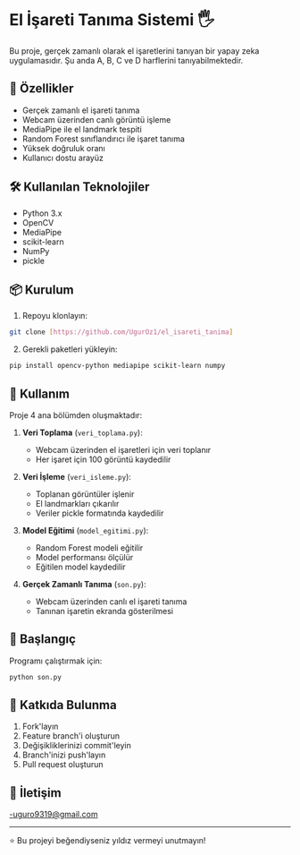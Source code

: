 # El İşareti Tanıma Sistemi 🖐️

Bu proje, gerçek zamanlı olarak el işaretlerini tanıyan bir yapay zeka uygulamasıdır. Şu anda A, B, C ve D harflerini tanıyabilmektedir.

## 🚀 Özellikler

- Gerçek zamanlı el işareti tanıma
- Webcam üzerinden canlı görüntü işleme
- MediaPipe ile el landmark tespiti
- Random Forest sınıflandırıcı ile işaret tanıma
- Yüksek doğruluk oranı
- Kullanıcı dostu arayüz

## 🛠️ Kullanılan Teknolojiler

- Python 3.x
- OpenCV
- MediaPipe
- scikit-learn
- NumPy
- pickle

## 📦 Kurulum

1. Repoyu klonlayın:
```bash
git clone [https://github.com/UgurOz1/el_isareti_tanima]
```

2. Gerekli paketleri yükleyin:
```bash
pip install opencv-python mediapipe scikit-learn numpy
```

## 🎯 Kullanım

Proje 4 ana bölümden oluşmaktadır:

1. **Veri Toplama** (`veri_toplama.py`):
   - Webcam üzerinden el işaretleri için veri toplanır
   - Her işaret için 100 görüntü kaydedilir

2. **Veri İşleme** (`veri_isleme.py`):
   - Toplanan görüntüler işlenir
   - El landmarkları çıkarılır
   - Veriler pickle formatında kaydedilir

3. **Model Eğitimi** (`model_egitimi.py`):
   - Random Forest modeli eğitilir
   - Model performansı ölçülür
   - Eğitilen model kaydedilir

4. **Gerçek Zamanlı Tanıma** (`son.py`):
   - Webcam üzerinden canlı el işareti tanıma
   - Tanınan işaretin ekranda gösterilmesi

## 🚀 Başlangıç

Programı çalıştırmak için:

```bash
python son.py
```


## 👥 Katkıda Bulunma

1. Fork'layın
2. Feature branch'i oluşturun
3. Değişikliklerinizi commit'leyin
4. Branch'inizi push'layın
5. Pull request oluşturun

## 🤝 İletişim

-uguro9319@gmail.com

---
⭐️ Bu projeyi beğendiyseniz yıldız vermeyi unutmayın! 
